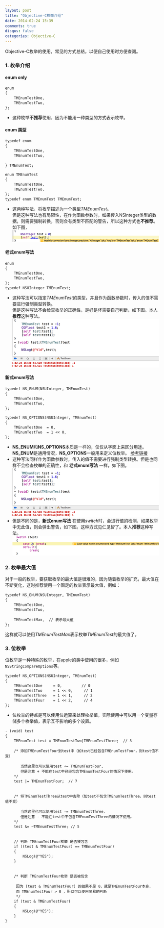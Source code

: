 ```yaml
---
layout: post
title: "Objective-C枚举介绍"
date: 2014-02-24 15:39
comments: true
disqus: false
categories: Objective-C
---
```

Objective-C枚举的使用，常见的方式总结，以便自己使用时方便查阅。
### 1. 枚举介绍
#### enum only

``` objc
enum
{
    TMEnumTestOne,
    TMEnumTestTwo,
};

```
* 这种枚举**不推荐**使用，因为不能用一种类型的方式表示枚举。
<!-- more -->

#### enum 类型
``` objc
typedef enum
{
    TMEnumTestOne,
    TMEnumTestTwo,
    
} TMEnumTest;

```
``` objc
enum TMEnumTest
{
    TMEnumTestOne,
    TMEnumTestTwo,
};
typedef enum TMEnumTest TMEnumTest;

```
* 这两种写法，将枚举描述为一个类型*TMEnumTest*。   
但是这种写法也有局限性，在作为函数参数时，如果传入NSInteger类型的数据，则需要强制转换，否则会有类型不匹配的警告，所以这种方式也**不推荐**。如下图，
![temp](/images/2014/02/24/enum_warn.png) 

#### 老式enum写法
``` objc
enum
{
    TMEnumTestOne,
    TMEnumTestTwo,
};
typedef NSUInteger TMEnumTest;
```
* 这种写法可以指定*TMEnumTest*的类型，并且作为函数参数时，传入的值不需要进行强制类型转换。   
但是这种写法不会检查枚举的正确性，是好是坏需要自己判断，如下图。本人**推荐**这种写法。
![temp](/images/2014/02/24/enum_no_check.png) 

#### 新式enum写法
``` objc
typedef NS_ENUM(NSUInteger, TMEnumTest)
{
    TMEnumTestOne,
    TMEnumTestTwo,
};
```
``` objc
typedef NS_OPTIONS(NSUInteger, TMEnumTest)
{
    TMEnumTestOne  = 0,
    TMEnumTestTwo  = 1 << 0,
};
```
* **NS_ENUM**和**NS_OPTIONS**本质是一样的，仅仅从字面上来区分用途。**NS_ENUM**是通用情况，**NS_OPTIONS**一般用来定义位枚举。
[参考链接](http://blog.csdn.net/annkie/article/details/9877643)   
* 这种写法同样作为函数参数时，传入的值不需要进行强制类型转换。但是也同样不会检查枚举的正确性，和 **老式enum写法** 一样，如下图。
![temp](/images/2014/02/24/enum_no_check.png) 
* 但是不同的是，**新式enum写法** 在使用*switch*时，会进行值的检测，如果枚举中无此值，则会弹出警告，如下图。这种方式见仁见智了。本人**推荐**这种写法。
![temp](/images/2014/02/24/enum_switch.png)

### 2. 枚举最大值
对于一般的枚举，要获取枚举的最大值是很难的，因为随着枚举的扩充，最大值在不断变化，这时推荐使用一个固定的枚举表示最大值，例如：
``` objc
typedef NS_ENUM(NSUInteger, TMEnumTest)
{
    TMEnumTestOne,
    TMEnumTestTwo,
    
    TMEnumTestMax,  // 表示最大值
};
```
这样就可以使用*TMEnumTestMax*表示枚举*TMEnumTest*的最大值了。

### 3. 位枚举
位枚举是一种特殊的枚举，在apple的类中使用的很多，例如`NSStringCompareOptions`等。
``` objc
typedef NS_OPTIONS(NSUInteger, TMEnumTest)
{
    TMEnumTestOne     = 0,		   // 0
    TMEnumTestTwo     = 1 << 0,  	// 1
    TMEnumTestThree   = 1 << 1,		// 2
    TMEnumTestFour    = 1 << 2,		// 4
};
``` 

* 位枚举的特点是可以使用位运算来处理枚举值，实际使用中可以用一个变量存储多个枚举值，表示互不影响的多个设置。

``` objc 
- (void) test
{
    TMEnumTest test = TMEnumTestTwo|TMEnumTestThree;  // 3
    
    /* 添加TMEnumTestFour到test中（如test已经包含TMEnumTestFour，则test值不变）
    
       当然这里也可以使用test += TMEnumTestFour,
       但是注意 + 不能在test中已经包含TMEnumTestFour的情况下使用。
    */
    test |= TMEnumTestFour;  // 7
    
    
    /* 将TMEnumTestThree从test中去除（如test不包含TMEnumTestThree，则test值不变）
    
       当然这里也可以使用test -= TMEnumTestThree，
       但是注意 - 不能在test中不包含TMEnumTestThree的情况下使用。
    */    
    test &= ~TMEnumTestThree; // 5
    
    
    // 判断 TMEnumTestFour枚举 是否被包含
    if ((test & TMEnumTestFour) == TMEnumTestFour)
    {
        NSLog(@"YES");
    }
    
    
    /* 判断 TMEnumTestFour枚举 是否被包含
     
     因为 (test & TMEnumTestFour) 的结果不是 0，就是TMEnumTestFour本身，
     而 TMEnumTestFour > 0 ，所以可以使用简易的判断
     */
    if (test & TMEnumTestFour)
    {
        NSLog(@"YES");
    }
}
``` 



